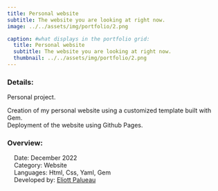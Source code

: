 ```yaml
---
title: Personal website
subtitle: The website you are looking at right now.
image: ../../assets/img/portfolio/2.png

caption: #what displays in the portfolio grid:
  title: Personal website
  subtitle: The website you are looking at right now.
  thumbnail: ../../assets/img/portfolio/2.png
---
```

### Details: 
Personal project.  

Creation of my personal website using a customized template built with Gem.  
Deployment of the website using Github Pages.


### Overview:  
&nbsp;&nbsp;&nbsp;&nbsp;Date: December 2022  
&nbsp;&nbsp;&nbsp;&nbsp;Category: Website  
&nbsp;&nbsp;&nbsp;&nbsp;Languages: Html, Css, Yaml, Gem  
&nbsp;&nbsp;&nbsp;&nbsp;Developed by: [Eliott Palueau](https://github.com/EliottPal)  

